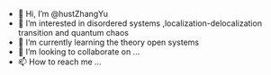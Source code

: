 - 👋 Hi, I’m @hustZhangYu
- 👀 I’m interested in disordered systems ,localization-delocalization transition and quantum chaos
- 🌱 I’m currently learning the theory open systems 
- 💞️ I’m looking to collaborate on ...
- 📫 How to reach me ...

<!---
hustZhangYu/hustZhangYu is a ✨ special ✨ repository because its `README.md` (this file) appears on your GitHub profile.
You can click the Preview link to take a look at your changes.
--->
